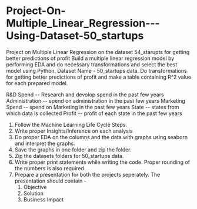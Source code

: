 # Project-On-Multiple_Linear_Regression---Using-Dataset-50_startups
Project on Multiple Linear Regression on the dataset 54_starupts for getting better predictions of profit
Build a multiple linear regression model by performing EDA and do necessary transformations and select the best model using Python.
Dataset Name  - 50_startups data.
Do transformations for getting better predictions of profit and
make a table containing R^2 value for each prepared model.

R&D Spend -- Research and devolop spend in the past few years
Administration -- spend on administration in the past few years
Marketing Spend -- spend on Marketing in the past few years
State -- states from which data is collected
Profit  -- profit of each state in the past few years


1. Follow the Machine Learning Life Cycle Steps.
2. Write proper Insights/Inference on each analysis
3. Do proper EDA on the columns and the data with graphs using seaborn and interpret the graphs.
4. Save the graphs in one folder and zip the folder.
5. Zip the datasets folders for 50_startups data.
6. Write proper print statements while writing the code. Proper rounding of the numbers is also required.
7. Prepare a presentation for both the projects seperately. The presentation should contain - 
	1. Objective
	2. Solution 
	3. Business Impact
